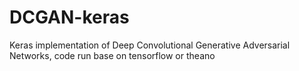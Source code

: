 # DCGAN-keras
Keras implementation of Deep Convolutional Generative Adversarial Networks, code run base on tensorflow or theano
